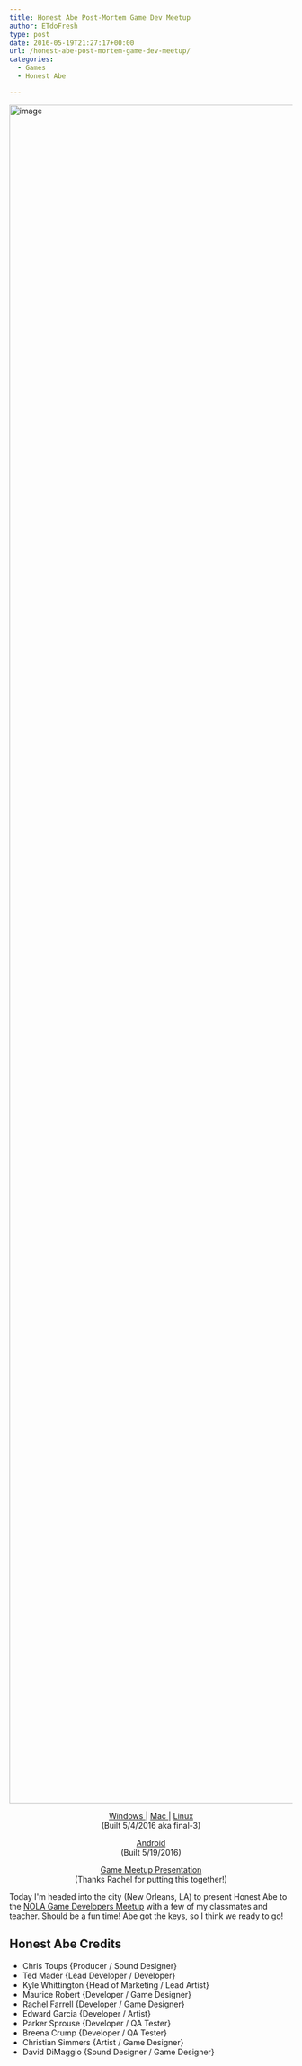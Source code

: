 ```yaml
---
title: Honest Abe Post-Mortem Game Dev Meetup
author: ETdoFresh
type: post
date: 2016-05-19T21:27:17+00:00
url: /honest-abe-post-mortem-game-dev-meetup/
categories:
  - Games
  - Honest Abe

---
```

<img class="alignnone size-full wp-image-252 aligncenter" src="http://www.etdofresh.com/wp-content/uploads/2016/05/image-1.jpeg" alt="image" width="4032" height="3024" />

<p style="text-align: center;">
  <a href="https://build.cloud.unity3d.com/share/ZkMWaNQDf-/">Windows </a>| <a href="https://build.cloud.unity3d.com/share/ZJYcJBQwfW/">Mac </a>| <a href="https://build.cloud.unity3d.com/share/bJ9CyS7PMW/">Linux<br /> </a>(Built 5/4/2016 aka final-3)<br /> <!--more-->
</p>

<p style="text-align: center;">
  <a href="https://build.cloud.unity3d.com/share/Z1SUXXXk7-/">Android</a><br /> (Built 5/19/2016)
</p>

<p style="text-align: center;">
  <a href="http://www.etdofresh.com/wp-content/uploads/2016/05/HonestAbe.pdf">Game Meetup Presentation</a><br /> (Thanks Rachel for putting this together!)
</p>

Today I'm headed into the city (New Orleans, LA) to present Honest Abe to the [NOLA Game Developers Meetup][1] with a few of my classmates and teacher. Should be a fun time! Abe got the keys, so I think we ready to go!

## Honest Abe Credits

  * Chris Toups {Producer / Sound Designer}
  * Ted Mader {Lead Developer / Developer}
  * Kyle Whittington {Head of Marketing / Lead Artist}
  * Maurice Robert {Developer / Game Designer}
  * Rachel Farrell {Developer / Game Designer}
  * Edward Garcia {Developer / Artist}
  * Parker Sprouse {Developer / QA Tester}
  * Breena Crump {Developer / QA Tester}
  * Christian Simmers {Artist / Game Designer}
  * David DiMaggio {Sound Designer / Game Designer}

 [1]: http://www.meetup.com/NOLA-Game-Developers